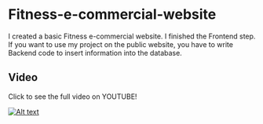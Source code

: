 # Fitness-e-commercial-website
I created a basic Fitness e-commercial website. I finished the Frontend step. If you want to use my project on the public website, you have to write Backend code to insert information into the database.
## Video
Click to see the full video on YOUTUBE!

[![Alt text](https://img.youtube.com/vi/TW6j7rOsy7c/0.jpg)](https://www.youtube.com/watch?v=TW6j7rOsy7c)





